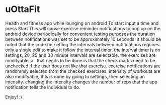 # uOttaFit
Health and fitness app while lounging on android
To start input a time and press Start
This will cause exercise reminder notifications to pop up on the android device periodically
for convenient testing purposes the duration between notifications was set to be approximately 10 seconds.
it should be noted that the code for setting the intervals between notifications requires only a single edit to make it follow the interval timer.
the interval timer is on settings, 20, 25 and 30 minute intervals are selectable.
the exercises are modifyable, all that needs to be done is that the check marks need to be unchecked if the user does not like that exercise.
exercise notifications are randommly selected from the checked exercises.
intensity of workouts are also modifyable, this is done by going to settings, then selecting an intensity.
changing the intensity changes the number of reps that the app notification tells the individual to do.



Enjoy! :)
